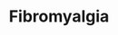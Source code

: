 ---
title: Fibromyalgia
crosslinks:
- CBD
- kratom
- science
- fibro_men
- eldertrees
- SuicideWatch
- CFS
- BPD
- promethease
- john_yukis_bots
- DisabilityFitness
- microgrowery
- MassdropBot
- ehlersdanlos
- beermoney
- chronicpain
- botwatch
- Fitness
- HaircareScience
- AMA
---